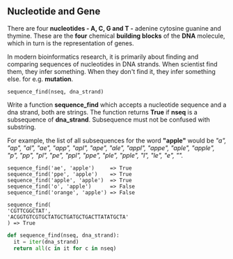## Nucleotide and Gene
There are four **nucleotides - A, C, G and T  -**  adenine cytosine guanine and thymine. These are the **four** chemical **building blocks** of the **DNA** molecule, which in turn is the representation of genes. 

In modern bioinformatics research, it is primarily about finding and comparing sequences of nucleotides in DNA strands. When scientist find them, they infer something. When they don't find it, they infer something else. for e.g. **mutation**. 

```
sequence_find(nseq, dna_strand)
```

Write a function **sequence_find** which accepts a nucleotide sequence and a dna strand, both are strings. The function returns **True** if **nseq** is a subsequence of **dna_strand**. Subsequence must not be confused with substring. 

For example, the list of all subsequences for the word **"apple"** would be *"a", "ap", "al", "ae", "app", "apl", "ape", "ale", "appl", "appe", "aple", "apple", "p", "pp", "pl", "pe", "ppl", "ppe", "ple", "pple", "l", "le", "e", "".*

~~~
sequence_find('ae', 'apple')     => True 
sequence_find('ppe', 'apple')    => True 
sequence_find('apple', 'apple')  => True 
sequence_find('o', 'apple')      => False 
sequence_find('orange', 'apple') => False 

sequence_find(
'CGTTCGGCTAT', 
'ACGGTGTCGTGCTATGCTGATGCTGACTTATATGCTA'
) => True 
~~~

~~~python
def sequence_find(nseq, dna_strand):
  it = iter(dna_strand)
  return all(c in it for c in nseq)
~~~
